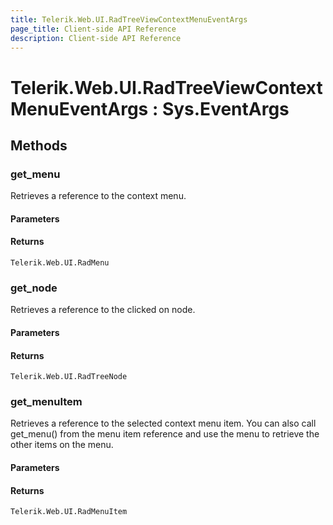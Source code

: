 ```yaml
---
title: Telerik.Web.UI.RadTreeViewContextMenuEventArgs
page_title: Client-side API Reference
description: Client-side API Reference
---
```


# Telerik.Web.UI.RadTreeViewContextMenuEventArgs : Sys.EventArgs

## Methods

### get_menu

Retrieves a reference to the context menu.

#### Parameters

#### Returns

`Telerik.Web.UI.RadMenu` 

### get_node

Retrieves a reference to the clicked on node. 

#### Parameters

#### Returns

`Telerik.Web.UI.RadTreeNode` 

### get_menuItem

Retrieves a reference to the selected context menu item. You can also call get_menu() from the menu item reference and use the menu to retrieve the other items on the menu.

#### Parameters

#### Returns

`Telerik.Web.UI.RadMenuItem`
